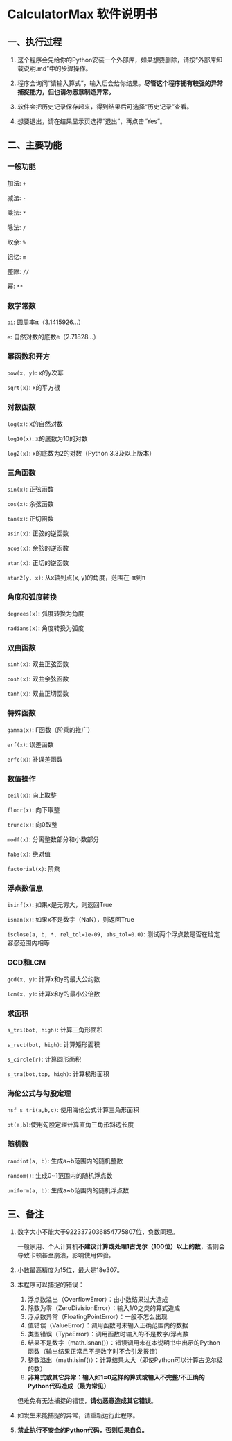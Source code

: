 # CalculatorMax 软件说明书

## 一、执行过程

1. 这个程序会先给你的Python安装一个外部库，如果想要删除，请按“外部库卸载说明.md”中的步骤操作。
2. 程序会询问“请输入算式”，输入后会给你结果。**尽管这个程序拥有较强的异常捕捉能力，但也请勿恶意制造异常。**

3. 软件会把历史记录保存起来，得到结果后可选择“历史记录”查看。
4. 想要退出，请在结果显示页选择“退出”，再点击“Yes”。

## 二、主要功能

### 一般功能

加法: `+`

减法: `-`

乘法: `*`

除法: `/`

取余: `%`

记忆: `m`

整除: `//`

幂: `**`

### 数学常数

`pi`: 圆周率π（3.1415926...）

`e`: 自然对数的底数e（2.71828...）

### 幂函数和开方

`pow(x, y)`: x的y次幂

`sqrt(x)`: x的平方根

### 对数函数

`log(x)`: x的自然对数

`log10(x)`: x的底数为10的对数

`log2(x)`: x的底数为2的对数（Python 3.3及以上版本）

### 三角函数

`sin(x)`: 正弦函数

`cos(x)`: 余弦函数

`tan(x)`: 正切函数

`asin(x)`: 正弦的逆函数

`acos(x)`: 余弦的逆函数

`atan(x)`: 正切的逆函数

`atan2(y, x)`: 从x轴到点(x, y)的角度，范围在-π到π

### 角度和弧度转换

`degrees(x)`: 弧度转换为角度

`radians(x)`: 角度转换为弧度

### 双曲函数

`sinh(x)`: 双曲正弦函数

`cosh(x)`: 双曲余弦函数

`tanh(x)`: 双曲正切函数

### 特殊函数

`gamma(x)`: Γ函数（阶乘的推广）

`erf(x)`: 误差函数

`erfc(x)`: 补误差函数

### 数值操作

`ceil(x)`: 向上取整

`floor(x)`: 向下取整

`trunc(x)`: 向0取整

`modf(x)`: 分离整数部分和小数部分

`fabs(x)`: 绝对值

`factorial(x)`: 阶乘

### 浮点数信息

`isinf(x)`: 如果x是无穷大，则返回True

`isnan(x)`: 如果x不是数字（NaN），则返回True

`isclose(a, b, *, rel_tol=1e-09, abs_tol=0.0)`: 测试两个浮点数是否在给定容忍范围内相等

### GCD和LCM

`gcd(x, y)`: 计算x和y的最大公约数

`lcm(x, y)`: 计算x和y的最小公倍数

### 求面积

`s_tri(bot, high)`: 计算三角形面积

`s_rect(bot, high)`: 计算矩形面积

`s_circle(r)`: 计算圆形面积

`s_tra(bot,top, high)`: 计算梯形面积

### 海伦公式与勾股定理

`hsf_s_tri(a,b,c)`: 使用海伦公式计算三角形面积

`pt(a,b)`:使用勾股定理计算直角三角形斜边长度

### 随机数

`randint(a, b)`: 生成a~b范围内的随机整数

`random()`: 生成0~1范围内的随机浮点数

`uniform(a, b)`: 生成a~b范围内的随机浮点数

## 三、备注

1. 数字大小不能大于9223372036854775807位，负数同理。

   一般家用、个人计算机**不建议计算或处理1古戈尔（100位）以上的数**，否则会导致卡顿甚至崩溃，影响使用体验。

2. 小数最高精度为15位，最大是18e307。
3. 本程序可以捕捉的错误：
   1. 浮点数溢出（OverflowError）：由小数结果过大造成
   2. 除数为零（ZeroDivisionError）：输入1/0之类的算式造成
   3. 浮点数异常（FloatingPointError）：一般不怎么出现
   4. 值错误（ValueError）：调用函数时未输入正确范围内的数据
   5. 类型错误（TypeError）：调用函数时输入的不是数字/浮点数
   6. 结果不是数字（math.isnan()）：错误调用未在本说明书中出示的Python函数（输出结果正常且不是数字时不会引发报错）
   7. 整数溢出（math.isinf()）：计算结果太大（即使Python可以计算古戈尔级的数）
   8. **非算式或其它异常：输入如1=0这样的算式或输入不完整/不正确的Python代码造成（最为常见）**

    但难免有无法捕捉的错误，**请勿恶意造成其它错误**。
4. 如发生未能捕捉的异常，请重新运行此程序。
5. **禁止执行不安全的Python代码，否则后果自负。**
